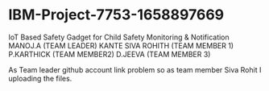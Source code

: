 # IBM-Project-7753-1658897669
IoT Based Safety Gadget for Child Safety Monitoring &amp; Notification
MANOJ.A (TEAM LEADER)
KANTE SIVA ROHITH (TEAM MEMBER 1)
P.KARTHICK (TEAM MEMBER2)
D.JEEVA (TEAM MEMBER 3)

As Team leader github account link problem so as team member Siva Rohit I uploading the files.
